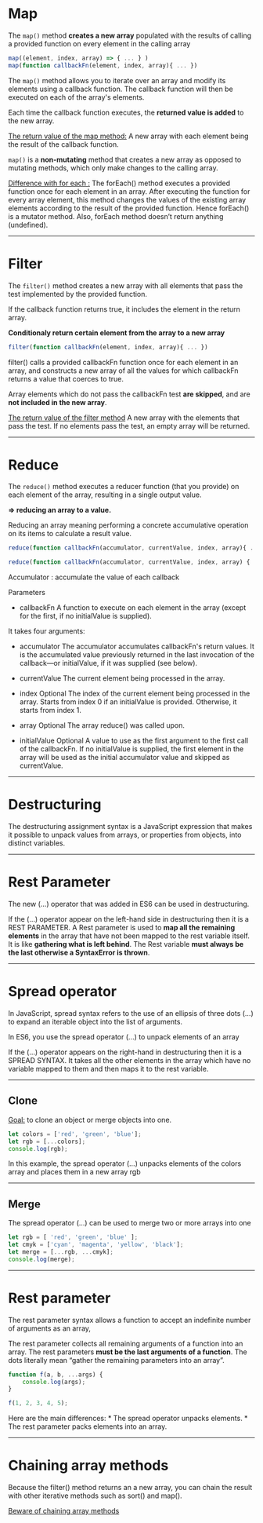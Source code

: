 # Map

The `map()` method **creates a new array** populated with the results of calling a provided function on every element in the calling array

```javascript
map((element, index, array) => { ... } )
map(function callbackFn(element, index, array){ ... })
```

The `map()` method allows you to iterate over an array and modify its elements using a callback function. The callback function will then be executed on each of the array's elements.

Each time the callback function executes, the **returned value is added** to the new array.

<u>The return value of the map method:</u>
A new array with each element being the result of the callback function.

`map()` is a **non-mutating** method that creates a new array as opposed to mutating methods, which only make changes to the calling array.

<u>Difference with for each :</u> The forEach() method executes a provided function once for each element in an array. After executing the function for every array element, this method changes the values of the existing array elements according to the result of the provided function. Hence forEach() is a mutator method. Also, forEach method doesn’t return anything (undefined).

---

# Filter

The `filter()` method creates a new array with all elements that pass the test implemented by the provided function.

If the callback function returns true, it includes the element in the return array.

**Conditionaly return certain element from the array to a new array**

```javascript
filter(function callbackFn(element, index, array){ ... })
```

filter() calls a provided callbackFn function once for each element in an array, and constructs a new array of all the values for which callbackFn returns a value that coerces to true.

Array elements which do not pass the callbackFn test **are skipped**, and are **not included in the new array**.

<u>The return value of the filter method</u>
A new array with the elements that pass the test. If no elements pass the test, an empty array will be returned.

---

# Reduce

The `reduce()` method executes a reducer function (that you provide) on each element of the array, resulting in a single output value.

**=> reducing an array to a value.**

Reducing an array meaning performing a concrete accumulative operation on its items to calculate a result value.

```javascript
reduce(function callbackFn(accumulator, currentValue, index, array){ ... })

reduce(function callbackFn(accumulator, currentValue, index, array) { ... }, initialValue)
```

Accumulator : accumulate the value of each callback


Parameters

* callbackFn
A function to execute on each element in the array (except for the first, if no initialValue is supplied).

It takes four arguments:

* accumulator
The accumulator accumulates callbackFn's return values. It is the accumulated value previously returned in the last invocation of the callback—or initialValue, if it was supplied (see below).

* currentValue
The current element being processed in the array.

* index Optional
The index of the current element being processed in the array. Starts from index 0 if an initialValue is provided. Otherwise, it starts from index 1.

* array Optional The array reduce() was called upon.

* initialValue Optional
A value to use as the first argument to the first call of the callbackFn. If no initialValue is supplied, the first element in the array will be used as the initial accumulator value and skipped as currentValue.

---

# Destructuring

The destructuring assignment syntax is a JavaScript expression that makes it possible to unpack values from arrays, or properties from objects, into distinct variables.


---

# Rest Parameter

The new (…) operator that was added in ES6 can be used in destructuring. 

If the (…) operator appear on the left-hand side in destructuring then it is a REST PARAMETER. A Rest parameter is used to **map all the remaining elements** in the array that have not been mapped to the rest variable itself.
It is like **gathering what is left behind**. The Rest variable **must always be the last otherwise a SyntaxError is thrown**.

---

# Spread operator

In JavaScript, spread syntax refers to the use of an ellipsis of three dots (…) to expand an iterable object into the list of arguments.

In ES6, you use the spread operator (...) to unpack elements of an array

If the (…) operator appears on the right-hand in destructuring then it is a SPREAD SYNTAX. It takes all the other elements in the array which have no variable mapped to them and then maps it to the rest variable.

---

## Clone  

<u>Goal:</u> to clone an object or merge objects into one.

```javascript
let colors = ['red', 'green', 'blue'];
let rgb = [...colors];
console.log(rgb);
```

In this example, the spread operator (...) unpacks elements of the colors array and places them in a new array rgb

---

## Merge

The spread operator (...) can be used to merge two or more arrays into one


```javascript
let rgb = [ 'red', 'green', 'blue' ];
let cmyk = ['cyan', 'magenta', 'yellow', 'black'];
let merge = [...rgb, ...cmyk];
console.log(merge);
```


---

# Rest parameter

The rest parameter syntax allows a function to accept an indefinite number of arguments as an array,

The rest parameter collects all remaining arguments of a function into an array. The rest parameters **must be the last arguments of a function**. 
The dots literally mean “gather the remaining parameters into an array”.

```javascript
function f(a, b, ...args) {
	console.log(args);
}

f(1, 2, 3, 4, 5);
```

Here are the main differences:
	* The spread operator unpacks elements.
	* The rest parameter packs elements into an array. 

---

# Chaining array methods

Because the filter() method returns an a new array, you can chain the result with other iterative methods such as sort() and map().

[Beware of chaining array methods](https://www.freecodecamp.org/news/beware-of-chaining-array-methods-in-javascript-ef3983b60fbc/)